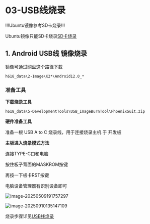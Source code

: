# 03-USB线烧录

!!!Ubuntu镜像参考SD卡烧录!!!

Ubuntu镜像只能SD卡烧录[SD卡烧录](./02-SD卡烧录.md)

## 1. Android USB线 镜像烧录

镜像可通过网盘这个路径下载

``` 
h618_data\2-Image\K2*\Android12.0_*
```



### 准备工具

**下载烧录工具**

```
h618_data\5-DevelopmentTools\USB_ImageBurnTool\PhoenixSuit.zip
```

**硬件准备工具**

准备一根 USB A to C 烧录线，用于连接烧录主机 于 开发板



**主板进入烧录模式方法**

连接TYPE-C口和电脑

按住板子背面的MASKROM按键 

再按一下板卡RST按键

电脑设备管理器有识别设备即可

![image-20250509191757297](http://tanzhtanzh.oss-cn-shenzhen.aliyuncs.com/img/image-20250509191757297.png)

![image-20250910135147109](http://tanzhtanzh.oss-cn-shenzhen.aliyuncs.com/img/image-20250910135147109.png)

烧录步骤详见[USB线烧录](../../../common/zh/allwinner/USB线烧录.md)

